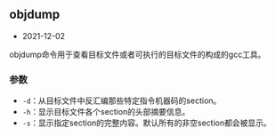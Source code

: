 ## objdump

- 2021-12-02

objdump命令用于查看目标文件或者可执行的目标文件的构成的gcc工具。

### 参数

- `-d`：从目标文件中反汇编那些特定指令机器码的section。
- `-h`：显示目标文件各个section的头部摘要信息。
- `-s`：显示指定section的完整内容。默认所有的非空section都会被显示。
